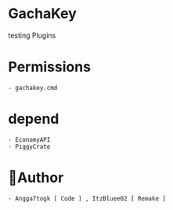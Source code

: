 # GachaKey
testing Plugins

# Permissions
```
- gachakey.cmd
```

# depend
```
- EconomyAPI
- PiggyCrate
```

# 👑Author
```
- Angga7togk [ Code ] , ItzBluee02 [ Remake ]
```
